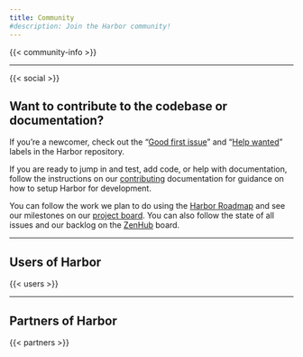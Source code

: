 ```yaml
---
title: Community
#description: Join the Harbor community!
---
```


{{< community-info >}}

---

{{< social >}}

## Want to contribute to the codebase or documentation?

If you’re a newcomer, check out the “[Good first issue][good-first]” and “[Help wanted][help-wanted]” labels in the Harbor repository.

If you are ready to jump in and test, add code, or help with documentation, follow the instructions on our [contributing][contributing] documentation for guidance on how to setup Harbor for development.

You can follow the work we plan to do using the [Harbor Roadmap][roadmap] and see our milestones on our [project board][projectboard]. You can also follow the state of all issues and our backlog on the [ZenHub][zenhub] board.

---

## Users of Harbor

{{< users >}}

---

## Partners of Harbor

{{< partners >}}

[community-meetings]: https://github.com/goharbor/community/blob/master/MEETING_SCHEDULE.md
[past-meetings]: https://www.youtube.com/playlist?list=PLgInP-D86bCwTC0DYAa1pgupsQIAWPomv
[users-slack]: https://cloud-native.slack.com/archives/CC1E09J6S
[dev-slack]: https://cloud-native.slack.com/archives/CC1E0J0MC
[cncf-slack]: https://slack.cncf.io
[users-dl]: https://lists.cncf.io/g/harbor-users
[dev-dl]: https://lists.cncf.io/g/harbor-dev
[website]: https://goharbor.io
[good-first]: https://github.com/goharbor/harbor/issues?q=is%3Aopen+is%3Aissue+label%3Acommunity%2Fgood-first-issue
[help-wanted]: https://github.com/goharbor/harbor/issues?q=is%3Aopen+is%3Aissue+label%3A%22help+wanted%22
[zenhub]: https://app.zenhub.com/workspaces/cncf-5b84fc036092773c0b854fe6/board?repos=50613991
[projectboard]: https://github.com/orgs/goharbor/projects/1
[contributing]: https://github.com/goharbor/harbor/blob/master/CONTRIBUTING.md
[twitter]: https://twitter.com/project_harbor
[roadmap]: https://github.com/goharbor/harbor/blob/master/ROADMAP.md
